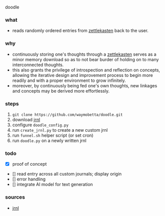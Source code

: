 doodle

### what
- reads randomly ordered entries from [zettlekasten](https://zettelkasten.de/) back to the user.

### why
- continuously storing one's thoughts through a [zettlekasten](https://zettelkasten.de/) serves as a minor memory download so as to not bear burder of holding on to many interconnected thoughts.
- this also grants the privilege of introspection and reflection on concepts, allowing the iterative design and improvement process to begin more readily and with a proper environment to grow infinitely.
- moreover, by continuously being fed one's own thoughts, new linkages and concepts may be derived more effortlessly.

### steps

1. `git clone https://github.com/waymobetta/doodle.git`
2. download [jrnl](https://github.com/jrnl-org/jrnl)
3. configure `doodle_config.py`
4. run `create_jrnl.py` to create a new custom jrnl
5. run `funnel.sh` helper script (or set cron)
6. run `doodle.py` on a newly written jrnl

### todo
- [x] proof of concept
- [] read entry across all custom journals; display origin
- [] error handling
- [] integrate AI model for text generation

### sources
- [jrnl](https://github.com/jrnl-org/jrnl)

